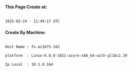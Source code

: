 
   
#### This Page Create at:

```bash

2025-02-24 - 11:49:17 UTC

```

#### Create By Machine:

```bash

Host Name : fv-az1675-162

platform  : Linux-6.8.0-1021-azure-x86_64-with-glibc2.39

Ip Local  : 10.1.0.164

```

